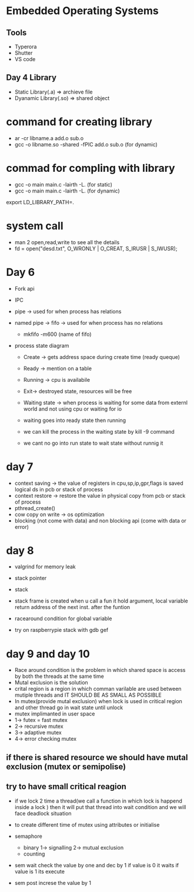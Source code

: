 # Embedded Operating Systems


## Tools

- Typerora
- Shutter
- VS code

## Day 4 Library

- Static Library(.a) => archieve file
- Dyanamic Library(.so) => shared object

# command for creating library

- ar -cr libname.a add.o sub.o
- gcc -o libname.so -shared -fPIC add.o sub.o  (for dynamic)

# commad for compling with library
-  gcc -o main main.c -lairth -L. (for static)
-  gcc -o main main.c -lairth -L. (for dynamic)

export LD_LIBRARY_PATH=.

# system call

- man 2 open,read,write to see all the details 
- fd = open("desd.txt", O_WRONLY | O_CREAT, S_IRUSR | S_IWUSR); 

# Day 6

- Fork api
- IPC
- pipe -> used for when process has relations

- named pipe -> fifo ->  used for when process has  no relations
    - mkfifo -m600 (name of fifo)

- process state diagram 
    - Create -> gets address space during create time (ready queque)
    - Ready -> mention on a table 
    - Running -> cpu is availabile
    - Exit-> destroyed state, resources will be free
    - Waiting state -> when process is waiting for some data from externl world and not using cpu or waiting for io

    - waiting goes into ready state then running
    - we can kill the process in the waiting state by kill -9 command
    - we cant no go into run state to wait state without runnig it  

# day 7 

- context saving ->  the value of registers in cpu,sp,ip,gpr,flags is saved logical ds in pcb or stack of process   
- context restore -> restore the value in physical copy from pcb or stack of process 
- pthread_create()
- cow copy on write -> os optimization 
- blocking (not come with data) and non blocking api (come with data or error) 

# day 8

- valgrind for memory leak 

- stack pointer
- stack
- stack frame is created when u call a fun it hold argument, local variable return address of the next inst. after the funtion
- racearound condition for global variable

- try on raspberrypie stack with gdb gef

# day 9 and day 10

- Race around condition is the problem in which shared space is access by both the threads at the same time
- Mutal exclusion is the solution
- crital region is a region in which comman varilable are used between mutiple threads and IT SHOULD BE AS SMALL AS POSSIBLE
- In mutex(provide mutal exclusion) when lock is used in critical region and other thread go in wait state until unlock
- mutex implimanted in user space 
- 1-> futex = fast mutex
- 2-> recursive mutex
- 3->  adaptive mutex
- 4->  error checking mutex
## if there is shared resource we should have mutal exclusion (mutex or semipolise)
## try to have small critical reagion


- if we lock 2 time a thread(we call a function in which lock is happend inside a lock ) then it will put that thread into wait condition and we will face deadlock situation 

- to create different time of mutex using attributes or initialise

- semaphore  
    - binary 1-> signalling 2-> mutual exclusion 
    - counting


- sem wait check the value by one and dec by 1 if value is 0 it waits if value is 1 its execute
- sem post increse the value by 1
